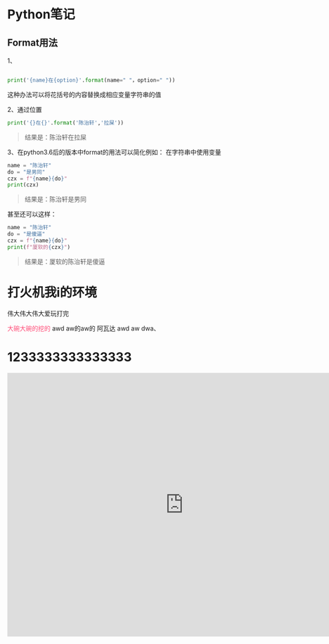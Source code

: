 # Python笔记

## Format用法

1、

```Python

print('{name}在{option}'.format(name=" "，option=" "))

```
这种办法可以将花括号的内容替换成相应变量字符串的值

2、通过位置

```Python
print('{}在{}'.format('陈治轩','拉屎'))
```
> 结果是：陈治轩在拉屎

3、在python3.6后的版本中format的用法可以简化例如：
在字符串中使用变量
```Python
name = "陈治轩"
do = "是男同"
czx = f"{name}{do}"
print(czx)
```
>结果是：陈治轩是男同

甚至还可以这样：
```python
name = "陈治轩"
do = "是傻逼"
czx = f"{name}{do}"
print(f"厦软的{czx}")
```
>结果是：厦软的陈治轩是傻逼
# 打火机我i的环境
伟大伟大伟大爱玩打完

<span style="color: rgb(255, 79, 121);">大碗大碗的挖的</span>
awd aw的aw的
阿瓦达
awd aw dwa、
# 1233333333333333
<iframe src="http://player.bilibili.com/player.html?aid=908615181&bvid=BV1YM4y1z7wE&cid=1057096877&page=1" scrolling="no" width="800px" height="600px" border="0" frameborder="no" framespacing="0" allowfullscreen="true"> </iframe>